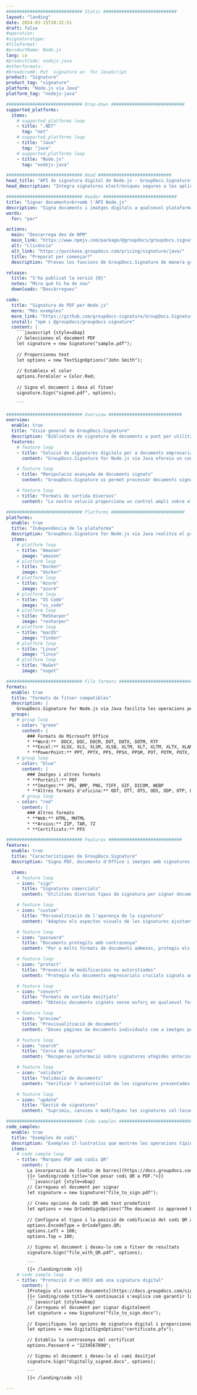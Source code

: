 ```yaml
---
############################# Static ############################
layout: "landing"
date: 2024-03-15T20:32:51
draft: false
#operation: 
#signaturetype: 
#fileformat: 
#productName: Node.js
lang: ca
#productCode: nodejs-java
#otherformats: 
#breadcrumb: Put  signature on  for JavaScript
product: "Signature"
product_tag: "signature"
platform: "Node.js via Java"
platform_tag: "nodejs-java"

############################# Drop-down ############################
supported_platforms:
  items:
    # supported_platforms loop
    - title: ".NET"
      tag: "net"
    # supported_platforms loop
    - title: "Java"
      tag: "java"
    # supported_platforms loop
    - title: "Node.js"
      tag: "nodejs-java"

############################# Head ############################
head_title: "API de signatura digital de Node.js - GroupDocs.Signature"
head_description: "Integra signatures electròniques segures a les aplicacions Node.js amb GroupDocs.Signature. Agilitza els fluxos de treball de signatura de documents de manera fàcil i eficient."

############################# Header ############################
title: "Signar documents<br>amb l'API Node.js"
description: "Signa documents i imatges digitals a qualsevol plataforma utilitzant les nostres API flexibles i solucions basades en aplicacions per a programadors i usuaris finals."
words:
  for: "per"

actions:
  main: "Descarrega des de NPM"
  main_link: "https://www.npmjs.com/package/@groupdocs/groupdocs.signature/"
  alt: "Llicència"
  alt_link: "https://purchase.groupdocs.com/pricing/signature/java/"
  title: "Preparat per començar?"
  description: "Proveu les funcions de GroupDocs.Signature de manera gratuïta o sol·liciteu una llicència"

release:
  title: "S'ha publicat la versió {0}"
  notes: "Mira què hi ha de nou"
  downloads: "Descàrregues"

code:
  title: "Signatura de PDF per Node.js"
  more: "Més exemples"
  more_link: "https://github.com/groupdocs-signature/GroupDocs.Signature-for-Node.js-via-Java/"
  install: "npm i @groupdocs/groupdocs.signature"
  content: |
    ```javascript {style=abap}   
    // Seleccioneu el document PDF
    let signature = new Signature("sample.pdf");
    
    // Proporcioneu text
    let options = new TextSignOptions("John Smith");
    
    // Estableix el color
    options.ForeColor = Color.Red;
    
    // Signa el document i desa al fitxer
    signature.Sign("signed.pdf", options);
    
    ```

############################# Overview ############################
overview:
  enable: true
  title: "Visió general de GroupDocs.Signature"
  description: "Biblioteca de signatura de documents a punt per utilitzar-se a les aplicacions Node.js"
  features:
    # feature loop
    - title: "Solució de signatures digitals per a documents empresarials amb Node.js"
      content: "GroupDocs.Signature for Node.js via Java ofereix un conjunt complet d'opcions de signatura digital per a documents PDF, Office i imatges. Hi ha text, codis de barres, imatges, certificats digitals i metadades disponibles. El processament de documents racionalitzat garanteix l'eficiència."

    # feature loop
    - title: "Manipulació avançada de documents signats"
      content: "GroupDocs.Signature us permet processar documents signats. Cerca i valida les signatures utilitzant diversos criteris. A més, extreu informació detallada del document o genereu imatges de vista prèvia de pàgines."

    # feature loop
    - title: "Formats de sortida diversos"
      content: "La nostra solució proporciona un control ampli sobre el format de sortida dels documents signats. Col·loqueu les signatures amb precisió a qualsevol pàgina i personalitzeu-ne l'aspecte. Deseu documents signats en nombrosos formats compatibles i, opcionalment, protegiu-los amb contrasenyes."

############################# Platforms ############################
platforms:
  enable: true
  title: "Independència de la plataforma"
  description: "GroupDocs.Signature for Node.js via Java realitza el processament de documents amb diversos sistemes operatius"
  items:
    # platform loop
    - title: "Amazon"
      image: "amazon"
    # platform loop
    - title: "Docker"
      image: "docker"
    # platform loop
    - title: "Azure"
      image: "azure"
    # platform loop
    - title: "VS Code"
      image: "vs_code"
    # platform loop
    - title: "ReSharper"
      image: "resharper"
    # platform loop
    - title: "macOS"
      image: "finder"
    # platform loop
    - title: "Linux"
      image: "linux"
    # platform loop
    - title: "NuGet"
      image: "nuget"

############################# File formats ############################
formats:
  enable: true
  title: "Formats de fitxer compatibles"
  description: |
    GroupDocs.Signature for Node.js via Java facilita les operacions per als [formats de fitxer populars](https://docs.groupdocs.com/signature/java/supported-document-formats/).
  groups:
    # group loop
    - color: "green"
      content: |
        ### Formats de Microsoft Office
        * **Word:**  DOCX, DOC, DOCM, DOT, DOTX, DOTM, RTF
        * **Excel:** XLSX, XLS, XLSM, XLSB, XLTM, XLT, XLTM, XLTX, XLAM, SXC, SpreadsheetML
        * **PowerPoint:** PPT, PPTX, PPS, PPSX, PPSM, POT, POTM, POTX, PPTM
    # group loop
    - color: "blue"
      content: |
        ### Imatges i altres formats
        * **Portàtil:** PDF
        * **Imatges:** JPG, BMP, PNG, TIFF, GIF, DICOM, WEBP
        * **Altres formats d'oficina:** ODT, OTT, OTS, ODS, ODP, OTP, ODG
      # group loop
    - color: "red"
      content: |
        ### Altres formats
        * **Web:** HTML, MHTML
        * **Arxius:** ZIP, TAR, 7Z
        * **Certificats:** PFX

############################# Features ############################
features:
  enable: true
  title: "Característiques de GroupDocs.Signature"
  description: "Signa PDF, documents d'Office i imatges amb signatures digitals"

  items:
    # feature loop
    - icon: "sign"
      title: "Signatures comercials"
      content: "Utilitzeu diversos tipus de signatura per signar documents. Col·loqueu signatures digitals amb precisió a qualsevol ubicació de la pàgina."

    # feature loop
    - icon: "custom"
      title: "Personalització de l'aparença de la signatura"
      content: "Adapteu els aspectes visuals de les signatures ajustant el color, el tipus de lletra, les vores, la rotació i més per aconseguir el resultat desitjat."

    # feature loop
    - icon: "password"
      title: "Documents protegits amb contrasenya"
      content: "Per a molts formats de documents admesos, protegiu els documents signats amb una contrasenya per a més seguretat."

    # feature loop
    - icon: "protect"
      title: "Prevenció de modificacions no autoritzades"
      content: "Protegiu els documents empresarials crucials signats amb certificats digitals d'alteracions no autoritzades."

    # feature loop
    - icon: "convert"
      title: "Formats de sortida desitjats"
      content: "Obteniu documents signats sense esforç en qualsevol format compatible. Converteix documents de MS Word a format PDF amb facilitat."

    # feature loop
    - icon: "preview"
      title: "Previsualització de documents"
      content: "Deseu pàgines de documents individuals com a imatges per a necessitats futures."

    # feature loop
    - icon: "search"
      title: "Cerca de signatures"
      content: "Recupereu informació sobre signatures afegides anteriorment als vostres documents."

    # feature loop
    - icon: "validate"
      title: "Validació de documents"
      content: "Verificar l'autenticitat de les signatures presentades en qualsevol document."

    # feature loop
    - icon: "update"
      title: "Gestió de signatures"
      content: "Suprimiu, canvieu o modifiqueu les signatures col·locades a qualsevol pàgina del document."

############################# Code samples ############################
code_samples:
  enable: true
  title: "Exemples de codi"
  description: "Exemples il·lustratius que mostren les operacions típiques de GroupDocs.Signature for Node.js via Java"
  items:
    # code sample loop
    - title: "Marqueu PDF amb codis QR"
      content: |
        La incorporació de [codis de barres](https://docs.groupdocs.com/signature/java/esign-document-with-qr-code-signature/) a pàgines específiques de documents PDF pot agilitzar els processos empresarials. Aquesta secció ofereix un exemple d'afegir un codi QR amb GroupDocs.Signature for Node.js via Java.
        {{< landing/code title="Com posar codi QR a PDF.">}}
        ```javascript {style=abap}
        // Carregueu el document per signar
        let signature = new Signature("file_to_sign.pdf");
        
        // Creeu opcions de codi QR amb text predefinit
        let options = new QrCodeSignOptions("The document is approved by John Smith");
        
        // Configura el tipus i la posició de codificació del codi QR a la pàgina
        options.EncodeType = QrCodeTypes.QR;
        options.Left = 100;
        options.Top = 100;
            
        // Signeu el document i deseu-lo com a fitxer de resultats
        signature.Sign("file_with_QR.pdf", options);
        
        ```
        {{< /landing/code >}}
    # code sample loop
    - title: "Protecció d'un DOCX amb una signatura digital"
      content: |
        [Protegiu els vostres documents](https://docs.groupdocs.com/signature/java/esign-document-with-digital-signature/) mitjançant signatures basades en certificats digitals. La signatura digital protegeix els documents empresarials contra els canvis de contingut.
        {{< landing/code title="A continuació s'explica com garantir la integritat del document.">}}
        ```javascript {style=abap}   
        // Carregueu el document per signar digitalment
        let signature = new Signature("file_to_sign.docx");
        
        // Especifiqueu les opcions de signatura digital i proporcioneu el camí al fitxer de certificat
        let options = new DigitalSignOptions("certificate.pfx");

        // Establiu la contrasenya del certificat
        options.Password = "1234567890";

        // Signeu el document i deseu-lo al camí desitjat
        signature.Sign("digitally_signed.docx", options);

        ```
        {{< /landing/code >}}

---
```

